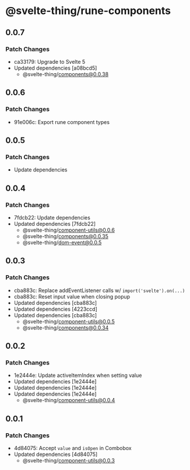 # @svelte-thing/rune-components

## 0.0.7

### Patch Changes

-   ca33179: Upgrade to Svelte 5
-   Updated dependencies [a08bcd5]
    -   @svelte-thing/components@0.0.38

## 0.0.6

### Patch Changes

-   91e006c: Export rune component types

## 0.0.5

### Patch Changes

-   Update dependencies

## 0.0.4

### Patch Changes

-   7fdcb22: Update dependencies
-   Updated dependencies [7fdcb22]
    -   @svelte-thing/component-utils@0.0.6
    -   @svelte-thing/components@0.0.35
    -   @svelte-thing/dom-event@0.0.5

## 0.0.3

### Patch Changes

-   cba883c: Replace addEventListener calls w/ `import('svelte').on(...)`
-   cba883c: Reset input value when closing popup
-   Updated dependencies [cba883c]
-   Updated dependencies [4223ccd]
-   Updated dependencies [cba883c]
    -   @svelte-thing/component-utils@0.0.5
    -   @svelte-thing/components@0.0.34

## 0.0.2

### Patch Changes

-   1e2444e: Update activeItemIndex when setting value
-   Updated dependencies [1e2444e]
-   Updated dependencies [1e2444e]
-   Updated dependencies [1e2444e]
    -   @svelte-thing/component-utils@0.0.4

## 0.0.1

### Patch Changes

-   4d84075: Accept `value` and `isOpen` in Combobox
-   Updated dependencies [4d84075]
    -   @svelte-thing/component-utils@0.0.3
